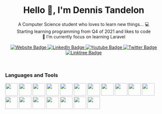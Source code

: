 <h1 align="center">
    Hello 👋, I'm Dennis Tandelon    
</h1> 
<div align="center">
    <div>A Computer Science student who loves to learn new things... 💻 </div>
    <div>Starting learning programming from Q4 of 2021 and likes to code</div>
    <div>🌱 I’m currently focus on learning Laravel</div>
</div>
&nbsp;
<div id="badges" align="center">
  <a href="https://www.dennistandelon.my.id">
    <img src="https://img.shields.io/badge/Website-black?style=for-the-badge&logo=javascript&logoColor=white" alt="Website Badge"/>
  </a>
  <a href="https://www.linkedin.com/in/dennistandelon">
    <img src="https://img.shields.io/badge/LinkedIn-blue?style=for-the-badge&logo=linkedin&logoColor=white" alt="LinkedIn Badge"/>
  </a>
  <a href="https://www.instagram.com/dennis.tandelon/">
    <img src="https://img.shields.io/badge/Instagram-E1306C?style=for-the-badge&logo=instagram&logoColor=white" alt="Youtube Badge"/>
  </a>
  <a href="https://www.youtube.com/dennistandelon">
    <img src="https://img.shields.io/badge/Youtube-red?style=for-the-badge&logo=youtube&logoColor=white" alt="Twitter Badge"/>
  </a>
  <a href="https://www.linktr.ee/dennistandelon">
    <img src="https://img.shields.io/badge/Linktree-black?style=for-the-badge&logo=linktree&logoColor=white" alt="Linktree Badge"/>
  </a>
</div>

&nbsp;
### Languages and Tools    
<div>
    <img src="https://cdn.jsdelivr.net/gh/devicons/devicon/icons/c/c-original.svg" height=40 width=40 />
    <img src="https://cdn.jsdelivr.net/gh/devicons/devicon/icons/java/java-original.svg" height=40 width=40 />
    <img src="https://cdn.jsdelivr.net/gh/devicons/devicon/icons/html5/html5-original.svg" height=40 width=40 />
    <img src="https://cdn.jsdelivr.net/gh/devicons/devicon/icons/css3/css3-original.svg" height=40 width=40 />
    <img src="https://cdn.jsdelivr.net/gh/devicons/devicon/icons/javascript/javascript-original.svg" height=40 width=40/>
    <img src="https://cdn.jsdelivr.net/gh/devicons/devicon/icons/mysql/mysql-original-wordmark.svg" height=40 width=40 />
    <img src="https://cdn.jsdelivr.net/gh/devicons/devicon/icons/microsoftsqlserver/microsoftsqlserver-plain-wordmark.svg" height=40 width=40/>
    <img src="https://cdn.jsdelivr.net/gh/devicons/devicon/icons/python/python-original.svg" height=40 width=40 />
    <img src="https://cdn.jsdelivr.net/gh/devicons/devicon/icons/csharp/csharp-original.svg" height=40 width=40 />
    <img src="https://cdn.jsdelivr.net/gh/devicons/devicon/icons/react/react-original-wordmark.svg" height=40 width=40 />
    <img src="https://cdn.jsdelivr.net/gh/devicons/devicon/icons/laravel/laravel-plain-wordmark.svg" height=40 width=40/>
    <img src="https://cdn.jsdelivr.net/gh/devicons/devicon/icons/bootstrap/bootstrap-original-wordmark.svg" height=40 width=40/>
    <img src="https://cdn.jsdelivr.net/gh/devicons/devicon/icons/figma/figma-original.svg" height=40 width=40/>
    <img src="https://cdn.jsdelivr.net/gh/devicons/devicon/icons/git/git-original.svg" height=40 width=40/>
    <img src="https://cdn.jsdelivr.net/gh/devicons/devicon/icons/github/github-original.svg" height=40 width=40/>
    <img src="https://cdn.jsdelivr.net/gh/devicons/devicon/icons/firebase/firebase-plain.svg" height=40 width=40 />
    <img src="https://cdn.jsdelivr.net/gh/devicons/devicon/icons/filezilla/filezilla-plain.svg" height=40 width=40 />
    <img src="https://cdn.jsdelivr.net/gh/devicons/devicon/icons/salesforce/salesforce-original.svg" height=40 width=40 />
</div>

&nbsp;
